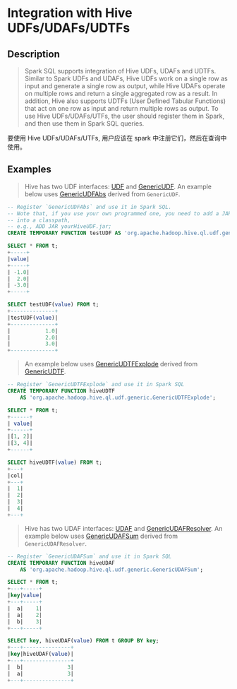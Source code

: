 # Integration with Hive UDFs/UDAFs/UDTFs

## Description

> Spark SQL supports integration of Hive UDFs, UDAFs and UDTFs. Similar to Spark UDFs and UDAFs, Hive UDFs work on a single row as input and generate a single row as output, while Hive UDAFs operate on multiple rows and return a single aggregated row as a result. In addition, Hive also supports UDTFs (User Defined Tabular Functions) that act on one row as input and return multiple rows as output. To use Hive UDFs/UDAFs/UTFs, the user should register them in Spark, and then use them in Spark SQL queries.

要使用 Hive UDFs/UDAFs/UTFs, 用户应该在 spark 中注册它们，然后在查询中使用。

## Examples

> Hive has two UDF interfaces: [UDF](https://github.com/apache/hive/blob/master/udf/src/java/org/apache/hadoop/hive/ql/exec/UDF.java) and [GenericUDF](https://github.com/apache/hive/blob/master/ql/src/java/org/apache/hadoop/hive/ql/udf/generic/GenericUDF.java). An example below uses [GenericUDFAbs](https://github.com/apache/hive/blob/master/ql/src/java/org/apache/hadoop/hive/ql/udf/generic/GenericUDFAbs.java) derived from `GenericUDF`.

```sql
-- Register `GenericUDFAbs` and use it in Spark SQL.
-- Note that, if you use your own programmed one, you need to add a JAR containing it
-- into a classpath,
-- e.g., ADD JAR yourHiveUDF.jar;
CREATE TEMPORARY FUNCTION testUDF AS 'org.apache.hadoop.hive.ql.udf.generic.GenericUDFAbs';

SELECT * FROM t;
+-----+
|value|
+-----+
| -1.0|
|  2.0|
| -3.0|
+-----+

SELECT testUDF(value) FROM t;
+--------------+
|testUDF(value)|
+--------------+
|           1.0|
|           2.0|
|           3.0|
+--------------+
```

> An example below uses [GenericUDTFExplode](https://github.com/apache/hive/blob/master/ql/src/java/org/apache/hadoop/hive/ql/udf/generic/GenericUDTFExplode.java) derived from [GenericUDTF](https://github.com/apache/hive/blob/master/ql/src/java/org/apache/hadoop/hive/ql/udf/generic/GenericUDTF.java).

```sql
-- Register `GenericUDTFExplode` and use it in Spark SQL
CREATE TEMPORARY FUNCTION hiveUDTF
    AS 'org.apache.hadoop.hive.ql.udf.generic.GenericUDTFExplode';

SELECT * FROM t;
+------+
| value|
+------+
|[1, 2]|
|[3, 4]|
+------+

SELECT hiveUDTF(value) FROM t;
+---+
|col|
+---+
|  1|
|  2|
|  3|
|  4|
+---+
```

> Hive has two UDAF interfaces: [UDAF](https://github.com/apache/hive/blob/master/udf/src/java/org/apache/hadoop/hive/ql/exec/UDAF.java) and [GenericUDAFResolver](https://github.com/apache/hive/blob/master/ql/src/java/org/apache/hadoop/hive/ql/udf/generic/GenericUDAFResolver.java). An example below uses [GenericUDAFSum](https://github.com/apache/hive/blob/master/ql/src/java/org/apache/hadoop/hive/ql/udf/generic/GenericUDAFSum.java) derived from `GenericUDAFResolver`.

```sql
-- Register `GenericUDAFSum` and use it in Spark SQL
CREATE TEMPORARY FUNCTION hiveUDAF
    AS 'org.apache.hadoop.hive.ql.udf.generic.GenericUDAFSum';

SELECT * FROM t;
+---+-----+
|key|value|
+---+-----+
|  a|    1|
|  a|    2|
|  b|    3|
+---+-----+

SELECT key, hiveUDAF(value) FROM t GROUP BY key;
+---+---------------+
|key|hiveUDAF(value)|
+---+---------------+
|  b|              3|
|  a|              3|
+---+---------------+
```